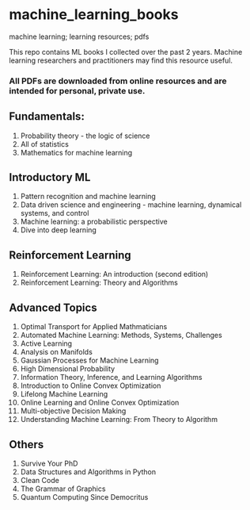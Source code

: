 # machine_learning_books
machine learning; learning resources; pdfs

This repo contains ML books I collected over the past 2 years. Machine learning researchers and practitioners may find this resource useful.

### All PDFs are downloaded from online resources and are intended for personal, private use.

## Fundamentals:
1. Probability theory - the logic of science
2. All of statistics
3. Mathematics for machine learning

## Introductory ML
1. Pattern recognition and machine learning
2. Data driven science and engineering - machine learning, dynamical systems, and control
3. Machine learning: a probabilistic perspective
4. Dive into deep learning

## Reinforcement Learning
1. Reinforcement Learning: An introduction (second edition)
2. Reinforcement Learning: Theory and Algorithms

## Advanced Topics
1. Optimal Transport for Applied Mathmaticians
2. Automated Machine Learning: Methods, Systems, Challenges
3. Active Learning
4. Analysis on Manifolds
5. Gaussian Processes for Machine Learning
6. High Dimensional Probability
7. Information Theory, Inference, and Learning Algorithms
8. Introduction to Online Convex Optimization
9. Lifelong Machine Learning
10. Online Learning and Online Convex Optimization
11. Multi-objective Decision Making
12. Understanding Machine Learning: From Theory to Algorithm

## Others
1. Survive Your PhD
2. Data Structures and Algorithms in Python
3. Clean Code
4. The Grammar of Graphics
5. Quantum Computing Since Democritus

